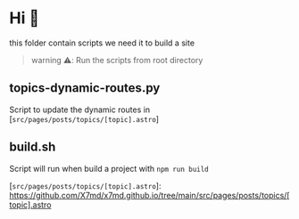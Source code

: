 # Hi 👋

this folder contain scripts we need it to build a site

> warning ⚠️: Run the scripts from root directory

## topics-dynamic-routes.py
Script to update the dynamic routes in [`src/pages/posts/topics/[topic].astro`]

## build.sh
Script will run when build a project with `npm run build`


[`src/pages/posts/topics/[topic].astro`]: https://github.com/X7md/x7md.github.io/tree/main/src/pages/posts/topics/[topic].astro
